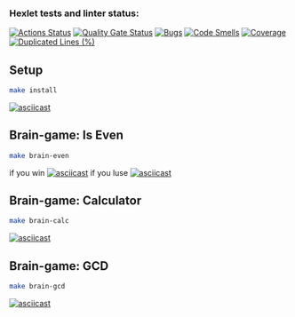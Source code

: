 ### Hexlet tests and linter status:
[![Actions Status](https://github.com/feg55/frontend-project-44/actions/workflows/hexlet-check.yml/badge.svg)](https://github.com/feg55/frontend-project-44/actions)
[![Quality Gate Status](https://sonarcloud.io/api/project_badges/measure?project=feg55_frontend-project-44&metric=alert_status)](https://sonarcloud.io/summary/new_code?id=feg55_frontend-project-44)
[![Bugs](https://sonarcloud.io/api/project_badges/measure?project=feg55_frontend-project-44&metric=bugs)](https://sonarcloud.io/summary/new_code?id=feg55_frontend-project-44)
[![Code Smells](https://sonarcloud.io/api/project_badges/measure?project=feg55_frontend-project-44&metric=code_smells)](https://sonarcloud.io/summary/new_code?id=feg55_frontend-project-44)
[![Coverage](https://sonarcloud.io/api/project_badges/measure?project=feg55_frontend-project-44&metric=coverage)](https://sonarcloud.io/summary/new_code?id=feg55_frontend-project-44)
[![Duplicated Lines (%)](https://sonarcloud.io/api/project_badges/measure?project=feg55_frontend-project-44&metric=duplicated_lines_density)](https://sonarcloud.io/summary/new_code?id=feg55_frontend-project-44)

## Setup

```bash
make install
```
[![asciicast](https://asciinema.org/a/eAUXjlool7n8BsfV050JPoHQI.svg)](https://asciinema.org/a/eAUXjlool7n8BsfV050JPoHQI)

## Brain-game: Is Even

```bash
make brain-even
```

if you win [![asciicast](https://asciinema.org/a/9iHY2B2zvjP8SBv99F4LUA1ud.svg)](https://asciinema.org/a/9iHY2B2zvjP8SBv99F4LUA1ud)
if you luse [![asciicast](https://asciinema.org/a/jw1WBAtsqTG1wcc8uoouHVQIR.svg)](https://asciinema.org/a/jw1WBAtsqTG1wcc8uoouHVQIR)

## Brain-game: Calculator

```bash
make brain-calc
```
[![asciicast](https://asciinema.org/a/2b8nGiq9h2eMrmgSTLIcFbA0J.svg)](https://asciinema.org/a/2b8nGiq9h2eMrmgSTLIcFbA0J)

## Brain-game: GCD

```bash
make brain-gcd
```
[![asciicast](https://asciinema.org/a/gf20ZyMOu1dO7A5p1UO6t4Nb7.svg)](https://asciinema.org/a/gf20ZyMOu1dO7A5p1UO6t4Nb7)
